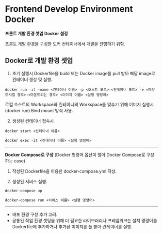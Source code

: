 # Frontend Develop Environment Docker
**프론트 개발 환경 셋업 Docker 설정**

프론트 개발 환경을 구성한 도커 컨테이너에서 개발을 진행하기 위함.

## Docker로 개발 환경 셋업
1. 초기 실행시
Dockerfile을 build 또는 Docker image를 pull 받아 해당 image로 컨테이너 생성 및 실행.

```
docker run -it —name <컨테이너 이름> -p <호스트 포트>:<컨테이너 포트> -v <마운트시킬 경로>:<마운트되는 경로> <이미지 이름> <실행 명령어> 
```
로컬 호스트의 Workspace와 컨테이너의 Workspace를 맞추기 위해 이미지 실행시(docker run) Bind mount 방식 사용.

2. 생성된 컨테이너 접속시
```
docker start <컨테이너 이름>

docker exec -it <컨테이너 이름> <실행 명령어>
```

---

**Docker Compose로 구성** (Docker 명령어 옵션이 많아 Docker Compose로 구성하는 case)

1. 작성된 Dockerfile을 이용한 docker-compose.yml 작성.

2. 생성된 서비스 실행.
```
docker-compose up

docker-compose run <서비스 이름> <실행 명령어>
```

---

- 배포 환경 구성 추가 고려.
- 공통된 작업 환경 셋팅을 위해 더 필요한 라이브러리나 프레임워크는 설치 명령어를 Dockerfile에 추가하거나 추가된 이미지를 풀 받아 컨테이너를 실행.
